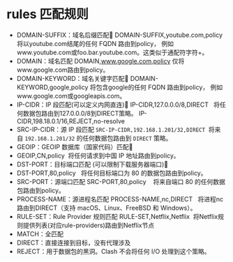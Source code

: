 # rules 匹配规则
- DOMAIN-SUFFIX：域名后缀匹配📌
DOMAIN-SUFFIX,youtube.com,policy  将以youtube.com结尾的任何 FQDN 路由到policy，
例如www.youtube.com或foo.bar.youtube.com。这类似于通配符字符+。
- DOMAIN：域名匹配
DOMAIN,www.google.com,policy  仅将www.google.com路由到policy。
- DOMAIN-KEYWORD：域名关键字匹配📌
DOMAIN-KEYWORD,google,policy 将包含google的任何 FQDN 路由到policy，
例如www.google.com或googleapis.com。
- IP-CIDR：IP 段匹配(可以定义内网直连)📌
IP-CIDR,127.0.0.0/8,DIRECT   将任何数据包路由到127.0.0.0/8到DIRECT策略。
IP-CIDR,198.18.0.1/16,REJECT,no-resolve
- SRC-IP-CIDR：源 IP 段匹配
`SRC-IP-CIDR,192.168.1.201/32,DIRECT`   将来自 `192.168.1.201/32` 的任何数据包路由到 `DIRECT` 策略。
- GEOIP：GEOIP 数据库（国家代码）匹配📌
- GEOIP,CN,policy  将任何请求到中国 IP 地址路由到policy。
- DST-PORT：目标端口匹配 (可以限制下载服务器端口)📌
- DST-PORT,80,policy   将任何目标端口为 80 的数据包路由到policy。
- SRC-PORT：源端口匹配
SRC-PORT,80,policy    将来自端口 80 的任何数据包路由到policy。
- PROCESS-NAME：源进程名匹配
PROCESS-NAME,nc,DIRECT   将进程nc路由到DIRECT（支持 macOS、Linux、FreeBSD 和 Windows）。
- RULE-SET：Rule Provider 规则匹配
RULE-SET,Netflix,Netflix  将Netflix规则提供列表(对应rule-providers)路由到Netflix节点
- MATCH：全匹配
- DIRECT：直接连接到目标，没有代理涉及
- REJECT：用于数据包的黑洞。Clash 不会将任何 I/O 处理到这个策略。